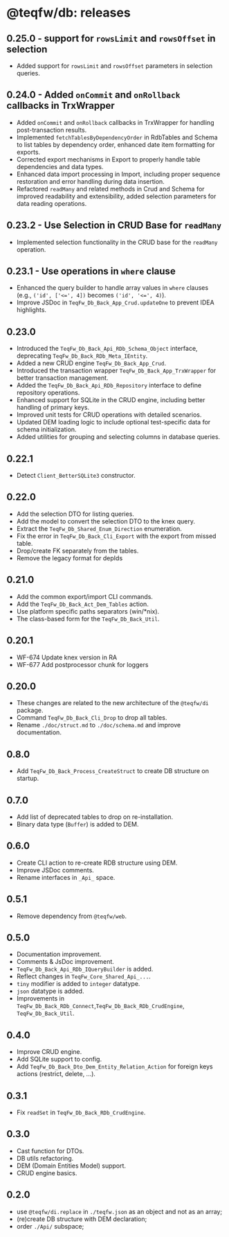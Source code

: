 # @teqfw/db: releases

## 0.25.0 - support for `rowsLimit` and `rowsOffset` in selection

- Added support for `rowsLimit` and `rowsOffset` parameters in selection queries.

## 0.24.0 - Added `onCommit` and `onRollback` callbacks in TrxWrapper

- Added `onCommit` and `onRollback` callbacks in TrxWrapper for handling post-transaction results.
- Implemented `fetchTablesByDependencyOrder` in RdbTables and Schema to list tables by dependency order, enhanced date
  item formatting for exports.
- Corrected export mechanisms in Export to properly handle table dependencies and data types.
- Enhanced data import processing in Import, including proper sequence restoration and error handling during data
  insertion.
- Refactored `readMany` and related methods in Crud and Schema for improved readability and extensibility, added
  selection parameters for data reading operations.

## 0.23.2 - Use Selection in CRUD Base for `readMany`

- Implemented selection functionality in the CRUD base for the `readMany` operation.

## 0.23.1 - Use operations in `where` clause

- Enhanced the query builder to handle array values in `where` clauses (e.g., `('id', ['<=', 4])` becomes
  `('id', '<=', 4)`).
- Improve JSDoc in `TeqFw_Db_Back_App_Crud.updateOne` to prevent IDEA highlights.

## 0.23.0

- Introduced the `TeqFw_Db_Back_Api_RDb_Schema_Object` interface, deprecating `TeqFw_Db_Back_RDb_Meta_IEntity`.
- Added a new CRUD engine `TeqFw_Db_Back_App_Crud`.
- Introduced the transaction wrapper `TeqFw_Db_Back_App_TrxWrapper` for better transaction management.
- Added the `TeqFw_Db_Back_Api_RDb_Repository` interface to define repository operations.
- Enhanced support for SQLite in the CRUD engine, including better handling of primary keys.
- Improved unit tests for CRUD operations with detailed scenarios.
- Updated DEM loading logic to include optional test-specific data for schema initialization.
- Added utilities for grouping and selecting columns in database queries.

## 0.22.1

* Detect `Client_BetterSQLite3` constructor.

## 0.22.0

* Add the selection DTO for listing queries.
* Add the model to convert the selection DTO to the knex query.
* Extract the `TeqFw_Db_Shared_Enum_Direction` enumeration.
* Fix the error in `TeqFw_Db_Back_Cli_Export` with the export from missed table.
* Drop/create FK separately from the tables.
* Remove the legacy format for depIds

## 0.21.0

* Add the common export/import CLI commands.
* Add the `TeqFw_Db_Back_Act_Dem_Tables` action.
* Use platform specific paths separators (win/*nix).
* The class-based form for the `TeqFw_Db_Back_Util`.

## 0.20.1

* WF-674 Update knex version in RA
* WF-677 Add postprocessor chunk for loggers

## 0.20.0

* These changes are related to the new architecture of the `@teqfw/di` package.
* Command `TeqFw_Db_Back_Cli_Drop` to drop all tables.
* Rename `./doc/struct.md` to `./doc/schema.md` and improve documentation.

## 0.8.0

* Add `TeqFw_Db_Back_Process_CreateStruct` to create DB structure on startup.

## 0.7.0

* Add list of deprecated tables to drop on re-installation.
* Binary data type (`Buffer`) is added to DEM.

## 0.6.0

* Create CLI action to re-create RDB structure using DEM.
* Improve JSDoc comments.
* Rename interfaces in `_Api_` space.

## 0.5.1

* Remove dependency from `@teqfw/web`.

## 0.5.0

* Documentation improvement.
* Comments & JsDoc improvement.
* `TeqFw_Db_Back_Api_RDb_IQueryBuilder` is added.
* Reflect changes in `TeqFw_Core_Shared_Api_...`.
* `tiny` modifier is added to `integer` datatype.
* `json` datatype is added.
* Improvements in `TeqFw_Db_Back_RDb_Connect`,`TeqFw_Db_Back_RDb_CrudEngine`, `TeqFw_Db_Back_Util`.

## 0.4.0

* Improve CRUD engine.
* Add SQLite support to config.
* Add `TeqFw_Db_Back_Dto_Dem_Entity_Relation_Action` for foreign keys actions (restrict, delete, ...).

## 0.3.1

* Fix `readSet` in `TeqFw_Db_Back_RDb_CrudEngine`.

## 0.3.0

* Cast function for DTOs.
* DB utils refactoring.
* DEM (Domain Entities Model) support.
* CRUD engine basics.

## 0.2.0

* use `@teqfw/di.replace` in `./teqfw.json` as an object and not as an array;
* (re)create DB structure with DEM declaration;
* order `./Api/` subspace;

